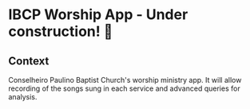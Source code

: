 # IBCP Worship App - Under construction! :construction:

## Context

Conselheiro Paulino Baptist Church's worship ministry app. It will allow recording of the songs sung in each service and advanced queries for analysis.
